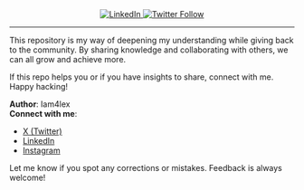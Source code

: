 <div align="center">  
  <a href="https://www.linkedin.com/in/Iam4lex/" target="_blank">  
    <img src="https://img.shields.io/badge/LinkedIn-Follow-0077B5?style=flat&logo=linkedin&logoColor=white" alt="LinkedIn">  
  </a>  
  <a href="https://twitter.com/Iam4lex" target="_blank">  
    <img src="https://img.shields.io/twitter/follow/Iam4lex?style=social" alt="Twitter Follow">  
  </a>  
</div>  

---

This repository is my way of deepening my understanding while giving back to the community. By sharing knowledge and collaborating with others, we can all grow and achieve more.

If this repo helps you or if you have insights to share, connect with me. Happy hacking!

**Author**: Iam4lex  
**Connect with me**:  
- [X (Twitter)](https://x.com/Iam4lex)  
- [LinkedIn](https://www.linkedin.com/in/iam4lex/)  
- [Instagram](https://instagram.com/iqm4lex)

Let me know if you spot any corrections or mistakes. Feedback is always welcome!
